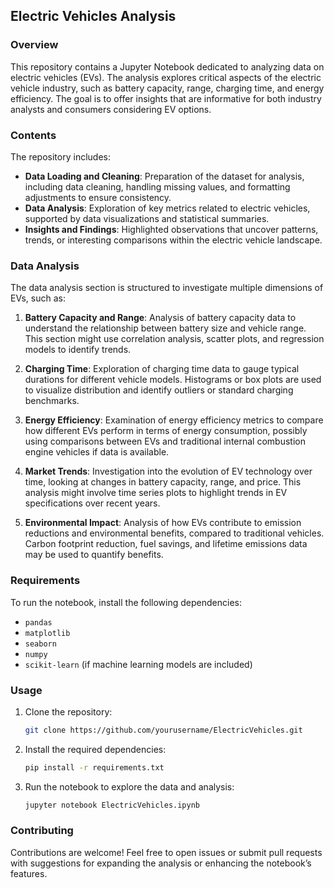## Electric Vehicles Analysis

### Overview
This repository contains a Jupyter Notebook dedicated to analyzing data on electric vehicles (EVs). The analysis explores critical aspects of the electric vehicle industry, such as battery capacity, range, charging time, and energy efficiency. The goal is to offer insights that are informative for both industry analysts and consumers considering EV options.

### Contents
The repository includes:
- **Data Loading and Cleaning**: Preparation of the dataset for analysis, including data cleaning, handling missing values, and formatting adjustments to ensure consistency.
- **Data Analysis**: Exploration of key metrics related to electric vehicles, supported by data visualizations and statistical summaries.
- **Insights and Findings**: Highlighted observations that uncover patterns, trends, or interesting comparisons within the electric vehicle landscape.

### Data Analysis
The data analysis section is structured to investigate multiple dimensions of EVs, such as:

1. **Battery Capacity and Range**: Analysis of battery capacity data to understand the relationship between battery size and vehicle range. This section might use correlation analysis, scatter plots, and regression models to identify trends.
   
2. **Charging Time**: Exploration of charging time data to gauge typical durations for different vehicle models. Histograms or box plots are used to visualize distribution and identify outliers or standard charging benchmarks.

3. **Energy Efficiency**: Examination of energy efficiency metrics to compare how different EVs perform in terms of energy consumption, possibly using comparisons between EVs and traditional internal combustion engine vehicles if data is available.

4. **Market Trends**: Investigation into the evolution of EV technology over time, looking at changes in battery capacity, range, and price. This analysis might involve time series plots to highlight trends in EV specifications over recent years.

5. **Environmental Impact**: Analysis of how EVs contribute to emission reductions and environmental benefits, compared to traditional vehicles. Carbon footprint reduction, fuel savings, and lifetime emissions data may be used to quantify benefits.

### Requirements
To run the notebook, install the following dependencies:
- `pandas`
- `matplotlib`
- `seaborn`
- `numpy`
- `scikit-learn` (if machine learning models are included)

### Usage
1. Clone the repository:
   ```bash
   git clone https://github.com/yourusername/ElectricVehicles.git
   ```
2. Install the required dependencies:
   ```bash
   pip install -r requirements.txt
   ```
3. Run the notebook to explore the data and analysis:
   ```bash
   jupyter notebook ElectricVehicles.ipynb
   ```

### Contributing
Contributions are welcome! Feel free to open issues or submit pull requests with suggestions for expanding the analysis or enhancing the notebook’s features.
